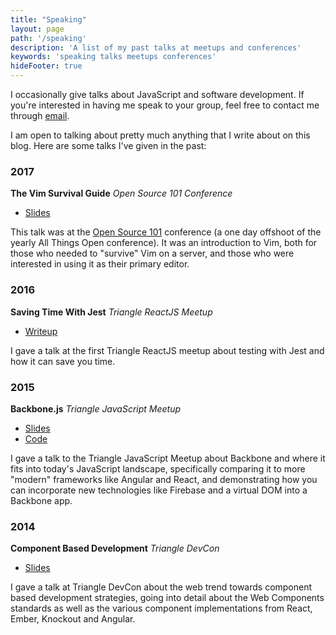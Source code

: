 ```yaml
---
title: "Speaking"
layout: page
path: '/speaking'
description: 'A list of my past talks at meetups and conferences'
keywords: 'speaking talks meetups conferences'
hideFooter: true
---
```


I occasionally give talks about JavaScript and software development.  If you're interested in having me speak to your group, feel free to contact me through [email](ben@benmccormick.org).

I am open to talking about pretty much anything that I write about on this blog.  Here are some talks I've given in the past:

### 2017

**The Vim Survival Guide** *Open Source 101 Conference*

- [Slides](http://www.slideshare.net/BenMcCormick/vim-survival-guide-71763917)

This talk was at the [Open Source 101](http://opensource101.com/) conference (a one day offshoot of the yearly All Things Open conference).
It was an introduction to Vim, both for those who needed to "survive" Vim on a server, and those
who were interested in using it as their primary editor.

### 2016

**Saving Time With Jest** *Triangle ReactJS Meetup*

- [Writeup](http://benmccormick.org/2016/12/10/saving-time-with-jest/)

I gave a talk at the first Triangle ReactJS meetup about testing with Jest and how it can save you time.  

### 2015

**Backbone.js** *Triangle JavaScript Meetup*

- [Slides]( http://www.slideshare.net/BenMcCormick/backbonemeetup)
- [Code](https://github.com/benmccormick/bb-comments/tree/master)

I gave a talk to the Triangle JavaScript Meetup about Backbone and where it fits into today's JavaScript landscape, specifically comparing it to more "modern" frameworks like Angular and React, and demonstrating how you can incorporate new technologies like Firebase and a virtual DOM into a Backbone app.

### 2014

**Component Based Development** *Triangle DevCon*

- [Slides](http://www.slideshare.net/BenMcCormick/component-based-development)

I gave a talk at Triangle DevCon about the web trend towards component based development strategies, going into detail about the Web Components standards as well as the various component implementations from React, Ember, Knockout and Angular.

